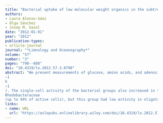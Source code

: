 ```yaml
---
title: "Bacterial uptake of low molecular weight organics in the subtropical Atlantic: Are major phylogenetic groups functionally different?"
authors:
- Laura Alonso-Sáez
- Olga Sánchez
- Josep M. Gasol
date: "2012-01-01"
year: "2012"
publication-types:
- article-journal
journal: "*Limnology and Oceanography*"
volume: "57"
number: "3"
pages: "798--808"
doi: "10.4319/lo.2012.57.3.0798"
abstract: "We present measurements of glucose, amino acids, and adenosine triphosphate (ATP) bacterial uptake at tracer concentrations across an oceanic gradient from the Cape Blanc upwelling to the Northeast Atlantic subtropical gyre. The bulk uptake of the compounds increased in the upwelling, with amino acids being the most actively taken up substrate (up to 20 pmol L
−1
h
−1
). The single-cell activity of the bacterial groups also increased in the upwelling, particularly for
Rhodobacteraceae
(up to 94% of active cells), but this group had low activity in oligotrophic waters (\textless 10% of active cells), which suggests it is exclusively adapted to high-nutrient conditions. The percentage of SAR11 active cells was relatively high in the upwelling area, particularly for glucose and amino acid uptake (up to 53% of active cells), which suggests that some members of this group are also adapted to nutrient-rich environments. Of the broad phylogenetic groups tested, Bacteroidetes were the least active and Alpha- and Gammaproteobacteria showed similar percentages of active cells in amino acid uptake (∼ 30%). Alphaproteobacteria had the highest percent of cells involved in glucose uptake, while Gammaproteobacteria dominated ATP uptake. This general pattern was confirmed in a broader analysis that included data from contrasting marine environments, which suggests that major phylogenetic groups of bacteria participate differently in the turnover of these low-molecular-weight organics. Our results support the view that broad phylogenetic groups can be identified within the bacterial ‘black box’ with different patterns in the cycling of organic matter. Analyzing them may help us understand, and ultimately predict, oceanic carbon processing."
links:
- name: URL
  url: "https://aslopubs.onlinelibrary.wiley.com/doi/10.4319/lo.2012.57.3.0798"
---
```

